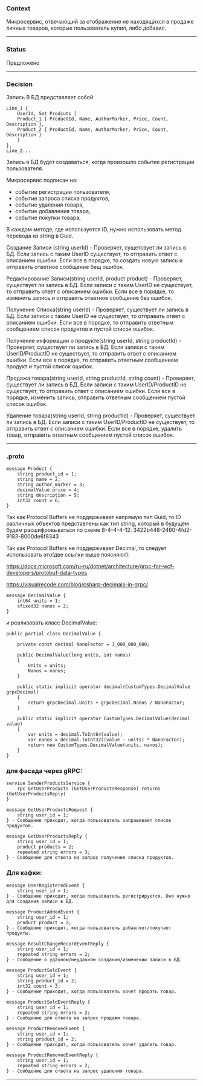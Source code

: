 ### Context

Микросервис, отвечающий за отображение не находящихся в продаже личных товаров, 
которые пользователь купил, либо добавил.
_______________________________________________________________________________
### Status

Предложено
_______________________________________________________________________________
### Decision

Запись В БД представляет собой:

    Line_1 {  
    	UserId, Set Prodcuts [  
    	Product_1 { ProductId, Name, AuthorMarker, Price, Count, Description },  
    	Product_2 { ProductId, Name, AuthorMarker, Price, Count, Description }   
    	]   
    },  
    Line_2...

Запись в БД будет создаваться, когда произошло событие регистрации пользователя.

Микросервис подписан на:
- событие регистрации пользователя,
- событие запроса списка продуктов,
- событие удаления товара, 
- событие добавления товара,
- событие покупки товара,

В каждом методе, где используется ID, нужно использовать метод перевода из string в
Guid.

Создание Записи (string userId) -
    Проверяет, сущетсвует ли запись в БД. Если запись с таким UserID существует, то
    отправить ответ с описанием ошибки. Если все в порядке, то создать новую запись и 
    отправить ответное сообщение бещ ошибок.

Редактирование Записи(string userId, product product) - 
    Проверяет, существует ли запись в БД.  Если записи с таким UserID не существует, то
    отправить ответ с описанием ошибки. Если все в порядке, то изменить запись и
    отправить ответное сообщение без ошибок.

Получение Списка(string userId) - 
    Проверяет, существует ли запись в БД.  Если записи с таким UserID не существует, то
    отправить ответ с описанием ошибки. Если все в порядке, то отправить ответным сообщением
    список продуктов и пустой список ошибок.

Получение информации о продукте(string userId, string productId) -
    Проверяет, существует ли запись в БД.  Если записи с таким UserID/ProductID не существует, то
    отправить ответ с описанием ошибки. Если все в порядке, то отправить ответным сообщением
    продукт и пустой список ошибок.

Продажа товара(string userId, string productId, string count) -
    Проверяет, существует ли запись в БД.  Если записи с таким UserID/ProductID не существует, то
    отправить ответ с описанием ошибки. Если все в порядке, изменить запись, отправить ответным сообщением
    пустой список ошибок.

Удаление товара(string userId, string productId) -
    Проверяет, существует ли запись в БД.  Если записи с таким UserID/ProductID не существует, то
    отправить ответ с описанием ошибки. Если все в порядке, удалить товар, отправить ответным сообщением
    пустой список ошибок.


_______________________________________________________________________________
### .proto

	message Product {
		string product_id = 1;
		string name = 2;
		string author_marker = 3;
		decimalValue price = 4;
		string description = 5;
		int32 count = 6;
	} 
	
Так как Protocol Buffers не поддерживает напрямую тип Guid, то ID различных
объектов представлены как тип string, который в будущем будем расшифровываться 
по схеме 8-4-4-4-12: 3422b448-2460-4fd2-9183-8000de6f8343

Так как Protocol Buffers не поддерживает Decimal, то следует использовать это(две ссылки выше поясняют):

https://docs.microsoft.com/ru-ru/dotnet/architecture/grpc-for-wcf-developers/protobuf-data-types

https://visualrecode.com/blog/csharp-decimals-in-grpc/


	message DecimalValue {
		int64 units = 1;
		sfixed32 nanos = 2;
	}

и реализовать класс DecimalValue:

	public partial class DecimalValue {
	
		private const decimal NanoFactor = 1_000_000_000;
		
		public DecimalValue(long units, int nanos) 
		{
			Units = units;
			Nanos = nanos;
		}

		public static implicit operator decimal(CustomTypes.DecimalValue grpcDecimal)
		{
			return grpcDecimal.Units + grpcDecimal.Nanos / NanoFactor;
		}

		public static implicit operator CustomTypes.DecimalValue(decimal value) 
		{
			var units = decimal.ToInt64(value);
			var nanos = decimal.ToInt32((value - units) * NanoFactor);
			return new CustomTypes.DecimalValue(units, nanos);
		}
    }
    

### для фасада через gRPC:

	service SenderProductsService {
	    rpc GetUserProducts (GetUserProductsResponse) returns (GetUserProductsReply)
	}
	
	message GetUserProductsRequest {
	    string user_id = 1;
	} - Сообщение приходит, когда пользователь запрашивает список продуктов.

	message GetUserProductsReply {
	    string user_id = 1;
	    product products = 2;
	    repeated string errors = 3; 
	} - Сообщение для ответа на запрос получения списка продуктов. 
    
### Для кафки:

	message UserRegisteredEvent {
	    string user_id = 1;
	} - Сообщение приходит, когда пользователь регистрируется. Оно нужно для создания записи в БД.

	message ProductAddedEvent {
	    string user_id = 1;
	    product product = 2;
	} - Сообщение приходит, когда пользователь добавляет/покупает продукты.

	message ResultChangeRecordEventReply {
	    string user_id = 1;
	    repeated string errors = 2;
	} - Сообщение о удачном/неудачном создании/изменении записи в БД.

	message ProductSoldEvent {
	    string user_id = 1;
	    string product_id = 2;
	    int32 count = 3;
	} - Сообщение приходит, когда пользователь хочет продать товар.

	message ProductSoldEventReply {
	    string user_id = 1;
	    repeated string errors = 2;
	} - Сообщение для ответа на запрос продажи товара.

	message ProductRemovedEvent {
	    string user_id = 1;
	    string product_id = 2;
	} - Сообщение приходит, когда пользователь хочет удалить товар.

	message ProductRemovedEventReply {
	    string user_id = 1;
	    repeated string errors = 2;
	} - Сообщение для ответа на запрос удаления товара.
_______________________________________________________________________________
